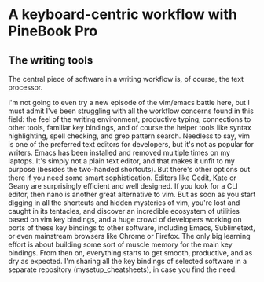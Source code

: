 # A keyboard-centric workflow with PineBook Pro

## The writing tools

The central piece of software in a writing workflow is, of course, the text processor. 

I'm not going to even try a new episode of the vim/emacs battle here, but I must admit I've been struggling with all the workflow concerns found in this field: the feel of the writing environment, productive typing, connections to other tools, familiar key bindings, and of course the helper tools like syntax highlighting, spell checking, and grep pattern search. Needless to say, vim is one of the preferred text editors for developers, but it's not as popular for writers. Emacs has been installed and removed multiple times on my laptops. It's simply not a plain text editor, and that makes it unfit to my purpose (besides the two-handed shortcuts). But there's other options out there if you need some smart sophistication. Editors like Gedit, Kate or Geany are surprisingly efficient and well designed. If you look for a CLI editor, then nano is another great alternative to vim. But as soon as you start digging in all the shortcuts and hidden mysteries of vim, you're lost and caught in its tentacles, and discover an incredible ecosystem of utilities based on vim key bindings, and a huge crowd of developers working on ports of these key bindings to other software, including Emacs, Sublimetext, or even mainstream browsers like Chrome or Firefox. The only big learning effort is about building some sort of muscle memory for the main key bindings. From then on, everything starts to get smooth, productive, and as dry as expected. I'm sharing all the key bindings of selected software in a separate repository (mysetup_cheatsheets), in case you find the need.